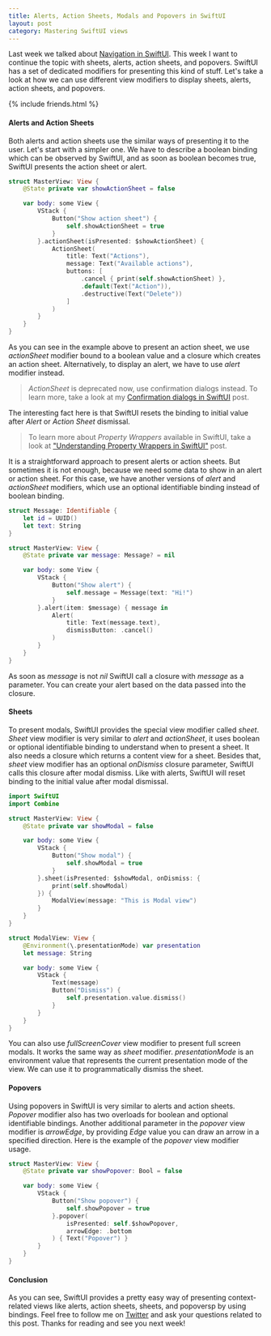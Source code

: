 ```yaml
---
title: Alerts, Action Sheets, Modals and Popovers in SwiftUI
layout: post
category: Mastering SwiftUI views
---
```


Last week we talked about [Navigation in SwiftUI](/2019/07/17/navigation-in-swiftui/). This week I want to continue the topic with sheets, alerts, action sheets, and popovers. SwiftUI has a set of dedicated modifiers for presenting this kind of stuff. Let's take a look at how we can use different view modifiers to display sheets, alerts, action sheets, and popovers.

{% include friends.html %}

#### Alerts and Action Sheets
Both alerts and action sheets use the similar ways of presenting it to the user. Let's start with a simpler one. We have to describe a boolean binding which can be observed by SwiftUI, and as soon as boolean becomes true, SwiftUI presents the action sheet or alert.

```swift
struct MasterView: View {
    @State private var showActionSheet = false

    var body: some View {
        VStack {
            Button("Show action sheet") {
                self.showActionSheet = true
            }
        }.actionSheet(isPresented: $showActionSheet) {
            ActionSheet(
                title: Text("Actions"),
                message: Text("Available actions"),
                buttons: [
                    .cancel { print(self.showActionSheet) },
                    .default(Text("Action")),
                    .destructive(Text("Delete"))
                ]
            )
        }
    }
}
```
As you can see in the example above to present an action sheet, we use *actionSheet* modifier bound to a boolean value and a closure which creates an action sheet. Alternatively, to display an alert, we have to use *alert* modifier instead.

> *ActionSheet* is deprecated now, use confirmation dialogs instead. To learn more, take a look at my [Confirmation dialogs in SwiftUI](/2021/07/28/confirmation-dialogs-in-swiftui/) post.

The interesting fact here is that SwiftUI resets the binding to initial value after *Alert* or *Action Sheet* dismissal.

> To learn more about *Property Wrappers* available in SwiftUI, take a look at ["Understanding Property Wrappers in SwiftUI"](/2019/06/12/understanding-property-wrappers-in-swiftui/) post.

It is a straightforward approach to present alerts or action sheets. But sometimes it is not enough, because we need some data to show in an alert or action sheet. For this case, we have another versions of *alert* and *actionSheet* modifiers, which use an optional identifiable binding instead of boolean binding.

```swift
struct Message: Identifiable {
    let id = UUID()
    let text: String
}

struct MasterView: View {
    @State private var message: Message? = nil

    var body: some View {
        VStack {
            Button("Show alert") {
                self.message = Message(text: "Hi!")
            }
        }.alert(item: $message) { message in
            Alert(
                title: Text(message.text),
                dismissButton: .cancel()
            )
        }
    }
}
```

As soon as *message* is not *nil* SwiftUI call a closure with *message* as a parameter. You can create your alert based on the data passed into the closure. 

#### Sheets
To present modals, SwiftUI provides the special view modifier called *sheet*. *Sheet* view modifier is very similar to *alert* and *actionSheet*, it uses boolean or optional identifiable binding to understand when to present a sheet. It also needs a closure which returns a content view for a sheet. Besides that, *sheet* view modifier has an optional *onDismiss* closure parameter, SwiftUI calls this closure after modal dismiss. Like with alerts, SwiftUI will reset binding to the initial value after modal dismissal.

```swift
import SwiftUI
import Combine

struct MasterView: View {
    @State private var showModal = false

    var body: some View {
        VStack {
            Button("Show modal") {
                self.showModal = true
            }
        }.sheet(isPresented: $showModal, onDismiss: {
            print(self.showModal)
        }) {
            ModalView(message: "This is Modal view")
        }
    }
}

struct ModalView: View {
    @Environment(\.presentationMode) var presentation
    let message: String

    var body: some View {
        VStack {
            Text(message)
            Button("Dismiss") {
                self.presentation.value.dismiss()
            }
        }
    }
}
```
You can also use *fullScreenCover* view modifier to present full screen modals. It works the same way as *sheet* modifier. *presentationMode* is an environment value that represents the current presentation mode of the view. We can use it to programmatically dismiss the sheet. 

#### Popovers
Using popovers in SwiftUI is very similar to alerts and action sheets. *Popover* modifier also has two overloads for boolean and optional identifiable bindings. Another additional parameter in the *popover* view modifier is *arrowEdge*, by providing *Edge* value you can draw an arrow in a specified direction. Here is the example of the *popover* view modifier usage.

```swift
struct MasterView: View {
    @State private var showPopover: Bool = false

    var body: some View {
        VStack {
            Button("Show popover") {
                self.showPopover = true
            }.popover(
                isPresented: self.$showPopover,
                arrowEdge: .bottom
            ) { Text("Popover") }
        }
    }
}
```

#### Conclusion
As you can see, SwiftUI provides a pretty easy way of presenting context-related views like alerts, action sheets, sheets, and popoversp by using bindings. Feel free to follow me on [Twitter](https://twitter.com/mecid) and ask your questions related to this post. Thanks for reading and see you next week!  

